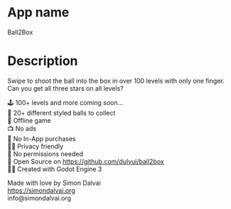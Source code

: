 # App name
Ball2Box

# Description
<p>Swipe to shoot the ball into the box in over 100 levels with only one finger.<br>
Can you get all three stars on all levels?</p>
<p>🕹️ 100+ levels and more coming soon...<br>
🌈 20+ different styled balls to collect<br>
📡 Offline game<br>
📺 No ads<br>
💸 No In-App purchases<br>
🕵️‍♀️ Privacy friendly<br>
🛑 No permissions needed<br>
📖 Open Source on <a href="https://github.com/dulvui/ball2box">https://github.com/dulvui/ball2box</a><br>
👨‍💻 Created with Godot Engine 3</p>
<p>Made with love by Simon Dalvai<br>
<a href="https://simondalvai.org">https://simondalvai.org</a><br>
info@simondalvai.org</p>